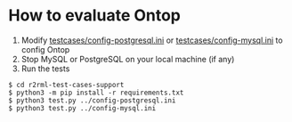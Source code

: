 # How to evaluate Ontop

1. Modify [testcases/config-postgresql.ini](test-cases/config-postgresql.ini) or [testcases/config-mysql.ini](test-cases/config-mysql.ini) to config Ontop
2. Stop MySQL or PostgreSQL on your local machine (if any)
3. Run the tests

```shell
$ cd r2rml-test-cases-support
$ python3 -m pip install -r requirements.txt
$ python3 test.py ../config-postgresql.ini
$ python3 test.py ../config-mysql.ini
```
